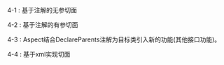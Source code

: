 4-1 : 基于注解的无参切面

4-2 : 基于注解的有参切面

4-3 : Aspect结合DeclareParents注解为目标类引入新的功能(其他接口功能)。

4-4 : 基于xml实现切面